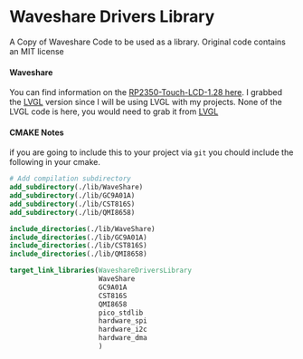# Waveshare Drivers Library
A Copy of Waveshare Code to be used as a library. Original code contains an MIT license

#### Waveshare
You can find information on the [RP2350-Touch-LCD-1.28 here](https://www.waveshare.com/wiki/RP2350-Touch-LCD-1.28). I grabbed the [LVGL](https://files.waveshare.com/wiki/RP2350-Touch-LCD-1.28/RP2350-Touch-LCD-1.28-LVGL.zip) version since I will be using LVGL with my projects. None of the LVGL code is here, you would need to grab it from [LVGL](https://github.com/lvgl/lvgl)

#### CMAKE Notes
if you are going to include this to your project via `git` you chould include the following in your cmake.
```cmake
# Add compilation subdirectory
add_subdirectory(./lib/WaveShare)
add_subdirectory(./lib/GC9A01A)
add_subdirectory(./lib/CST816S)
add_subdirectory(./lib/QMI8658)

include_directories(./lib/WaveShare)
include_directories(./lib/GC9A01A)
include_directories(./lib/CST816S)
include_directories(./lib/QMI8658)

target_link_libraries(WaveshareDriversLibrary
                      WaveShare
                      GC9A01A
                      CST816S
                      QMI8658
                      pico_stdlib
                      hardware_spi
                      hardware_i2c
                      hardware_dma
                      )
```
